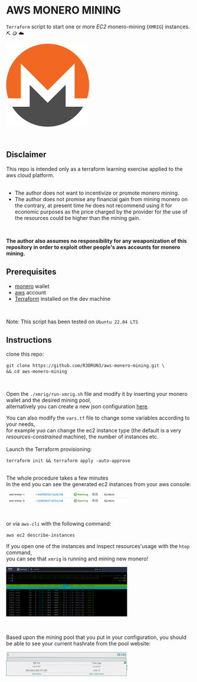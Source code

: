 # AWS MONERO MINING

`Terraform` script to start one or more *EC2* monero-mining (`XMRIG`) instances. ⛏️ 🪙 ☁️
<br/>
<div style="width: 65%; height: 65%">

  ![](images/xmr.png)
  
</div>  
<br/> 

## Disclaimer
This repo is intended only as a terraform learning exercise applied to the aws cloud platform.
<br/>
<br/>
- The author does not want to incentivize or promote monero mining.
- The author does not promise any financial gain from mining monero on the contrary, at present time he does not recommend using it for economic purposes as the price charged by the provider for the use of the resources could be higher than the mining gain.
<br/>

**The author also assumes no responsibility for any weaponization of this repository in order to exploit other people's aws accounts for monero mining.**

## Prerequisites 
- <a href="https://www.getmonero.org/downloads/">monero</a> wallet
- <a href="https://aws.amazon.com/console/">aws</a> account
- <a href="https://www.terraform.io/">Terraform</a> installed on the dev machine
<br/>

Note: This script has been tested on `Ubuntu 22.04 LTS`

## Instructions
clone this repo:
```console
git clone https://github.com/R3DRUN3/aws-monero-mining.git \
&& cd aws-monero-mining
```
<br/>

Open the `./xmrig/run-xmrig.sh` file and modify it by inserting your monero wallet and the desired mining pool, 
<br/>
alternatively you can create a new json configuration <a href="https://xmrig.com/wizard">here</a>.
<br/>

You can also modify the `vars.tf` file to change some variables according to your needs,
<br/>
for example yuo can change the ec2 instance type (the default is a very *resources-constrained* machine), the number of instances etc.
<br/>
<br/>
Launch the Terraform provisioning:
```console
terraform init && terraform apply -auto-approve
```
<br/>
The whole procedure takes a few minutes
<br/>
In the end you can see the generated ec2 instances from your aws console:
<br/>
<div style="width: 65%; height: 65%">

  ![](images/ec2.png)
  
</div>
<br/>

or via `aws-cli` with the following command:  
```console
aws ec2 describe-instances
```

If you open one of the instances and inspect resources'usage with the `htop` command,  
you can see that `xmrig` is running and mining new monero!
<br/>
<div style="width: 65%; height: 65%">

  ![](images/cpu_usage.png)
  
</div>  
<br/> 

Based upon the mining pool that you put in your configuration, you should be able to
see your current hashrate from the pool website:
<br/>
<div style="width: 65%; height: 65%">

  ![](images/pool.png)
  
</div>  
<br/> 
